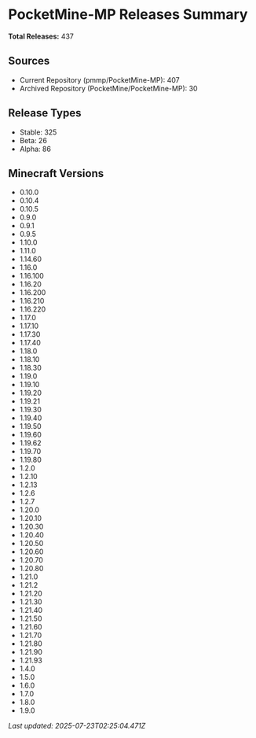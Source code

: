
# PocketMine-MP Releases Summary

**Total Releases:** 437

## Sources
- Current Repository (pmmp/PocketMine-MP): 407
- Archived Repository (PocketMine/PocketMine-MP): 30

## Release Types
- Stable: 325
- Beta: 26
- Alpha: 86

## Minecraft Versions
- 0.10.0
- 0.10.4
- 0.10.5
- 0.9.0
- 0.9.1
- 0.9.5
- 1.10.0
- 1.11.0
- 1.14.60
- 1.16.0
- 1.16.100
- 1.16.20
- 1.16.200
- 1.16.210
- 1.16.220
- 1.17.0
- 1.17.10
- 1.17.30
- 1.17.40
- 1.18.0
- 1.18.10
- 1.18.30
- 1.19.0
- 1.19.10
- 1.19.20
- 1.19.21
- 1.19.30
- 1.19.40
- 1.19.50
- 1.19.60
- 1.19.62
- 1.19.70
- 1.19.80
- 1.2.0
- 1.2.10
- 1.2.13
- 1.2.6
- 1.2.7
- 1.20.0
- 1.20.10
- 1.20.30
- 1.20.40
- 1.20.50
- 1.20.60
- 1.20.70
- 1.20.80
- 1.21.0
- 1.21.2
- 1.21.20
- 1.21.30
- 1.21.40
- 1.21.50
- 1.21.60
- 1.21.70
- 1.21.80
- 1.21.90
- 1.21.93
- 1.4.0
- 1.5.0
- 1.6.0
- 1.7.0
- 1.8.0
- 1.9.0

_Last updated: 2025-07-23T02:25:04.471Z_
